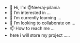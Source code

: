 - 👋 Hi, I’m @Neeraj-pilania
- 👀 I’m interested in ...
- 🌱 I’m currently learning ...
- 💞️ I’m looking to collaborate on ...
- 📫 How to reach me ...
- here i will store  my project .....

<!---
Neeraj-pilania/Neeraj-pilania is a ✨ special ✨ repository because its `README.md` (this file) appears on your GitHub profile.
You can click the Preview link to take a look at your changes.
--->
